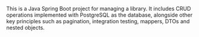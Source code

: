 This is a Java Spring Boot project for managing a library. It includes CRUD operations implemented with PostgreSQL as the database, alongside other key principles such as pagination, integration testing, mappers, 
 DTOs and nested objects.
